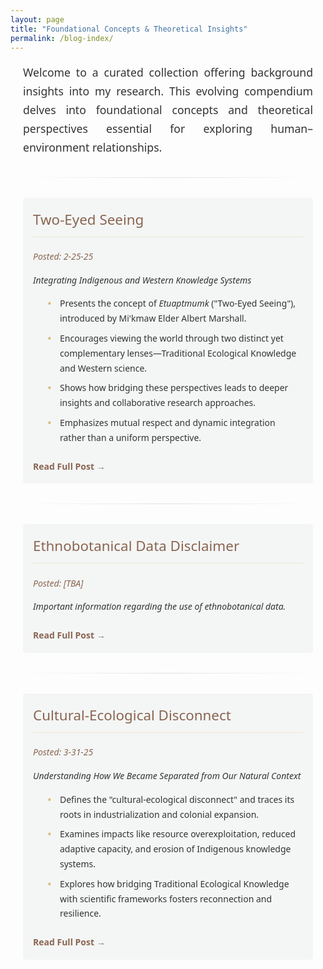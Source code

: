```yaml
---
layout: page
title: "Foundational Concepts & Theoretical Insights"
permalink: /blog-index/
---
```


<style>
  /* Hide auto-generated heading */
  h1.post-title, h1.page-title, header.post-header h1 {
      display: none !important;
  }
  
  /* Color Palette */
  :root {
      --primary-color: #5b7e5f;
      --secondary-color: #8a6552;
      --accent-color: #d8b976;
      --light-bg: #f8f8f5;
      --dark-text: #333333;
  }
  
  /* Main content styles */
  .content-wrapper {
      font-family: 'Segoe UI', Tahoma, Geneva, Verdana, sans-serif;
      line-height: 1.7;
      color: var(--dark-text);
      max-width: 900px;
      margin: 0 auto;
      padding: 0 20px;
  }
  
  /* Introduction paragraph */
  .content-wrapper > p {
      font-size: 1.1rem;
      margin-bottom: 1.5rem;
      text-align: justify;
  }
  
  /* Content headings */
  .content-wrapper h2 {
      font-size: 1.7rem;
      color: var(--secondary-color);
      margin: 2.2rem 0 1.2rem;
      font-weight: 500;
      border-bottom: 1px solid rgba(216, 185, 118, 0.3);
      padding-bottom: 0.5rem;
  }
  
  /* Blog post (page) entry */
  .blog-entry {
      margin-bottom: 2rem;
      padding: 1rem;
      background-color: rgba(91, 126, 95, 0.05);
      border-radius: 4px;
  }
  
  .blog-entry h2 {
      margin-top: 0;
      font-size: 1.4rem;
      color: var(--secondary-color);
  }
  
  .blog-entry .post-meta {
      font-style: italic;
      color: var(--secondary-color);
      margin-bottom: 0.5rem;
  }
  
  .blog-entry .highlights {
      margin-top: 0.5rem;
  }
  
  .blog-entry .highlights li {
      margin-bottom: 0.5rem;
      position: relative;
      padding-left: 1.2rem;
      list-style-type: none;
  }
  
  .blog-entry .highlights li::before {
      content: "•";
      color: var(--accent-color);
      font-weight: bold;
      position: absolute;
      left: 0;
  }
  
  /* Subtle section dividers */
  .subtle-divider {
      height: 1px;
      background: linear-gradient(to right, transparent, #e0e0e0, transparent);
      margin: 2rem 0;
      border: none;
  }
  
  /* Read More link */
  .read-more {
      display: inline-block;
      color: var(--secondary-color);
      text-decoration: none;
      font-weight: 600;
      margin-top: 0.5rem;
  }
  
  .read-more:hover {
      text-decoration: underline;
  }

</style>

<div class="content-wrapper">
  <p>
    Welcome to a curated collection offering background insights into my research. This evolving compendium delves into foundational concepts and theoretical perspectives essential for exploring human–environment relationships.
  </p>
  
  <hr class="subtle-divider">
  
  <!-- Two-Eyed Seeing Page -->
  <div class="blog-entry">
    <h2>Two-Eyed Seeing</h2>
    <p class="post-meta">Posted: 2-25-25</p>
    <p><em>Integrating Indigenous and Western Knowledge Systems</em></p>
    <div class="highlights">
      <ul>
        <li>Presents the concept of <em>Etuaptmumk</em> ("Two-Eyed Seeing"), introduced by Mi'kmaw Elder Albert Marshall.</li>
        <li>Encourages viewing the world through two distinct yet complementary lenses—Traditional Ecological Knowledge and Western science.</li>
        <li>Shows how bridging these perspectives leads to deeper insights and collaborative research approaches.</li>
        <li>Emphasizes mutual respect and dynamic integration rather than a uniform perspective.</li>
      </ul>
    </div>
    <a href="{% link two-eye.md %}" class="read-more">Read Full Post →</a>
  </div>
  
  <hr class="subtle-divider">
  
  <!-- Ethnobotanical Data Disclaimer Page -->
  <div class="blog-entry">
    <h2>Ethnobotanical Data Disclaimer</h2>
    <p class="post-meta">Posted: [TBA]</p>
    <p><em>Important information regarding the use of ethnobotanical data.</em></p>
    <a href="{% link disclaimer.md %}" class="read-more">Read Full Post →</a>
  </div>
  
  <hr class="subtle-divider">
  
  <!-- Cultural-Ecological Disconnect Page -->
  <div class="blog-entry">
    <h2>Cultural-Ecological Disconnect</h2>
    <p class="post-meta">Posted: 3-31-25</p>
    <p><em>Understanding How We Became Separated from Our Natural Context</em></p>
    <div class="highlights">
      <ul>
        <li>Defines the "cultural-ecological disconnect" and traces its roots in industrialization and colonial expansion.</li>
        <li>Examines impacts like resource overexploitation, reduced adaptive capacity, and erosion of Indigenous knowledge systems.</li>
        <li>Explores how bridging Traditional Ecological Knowledge with scientific frameworks fosters reconnection and resilience.</li>
      </ul>
    </div>
    <a href="{% link cultural-ecological.md %}" class="read-more">Read Full Post →</a>
  </div>
  
</div>
